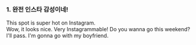 ### 1. 완전 인스타 감성이네!
This spot is super hot on Instagram.  
Wow, it looks nice. <span color="orange">Very Instagrammable!</span>
Do you wanna go this weekend?  
I'll pass. I'm gonna go with my boyfriend.  
<a href="mp3/01-3.MP3">
